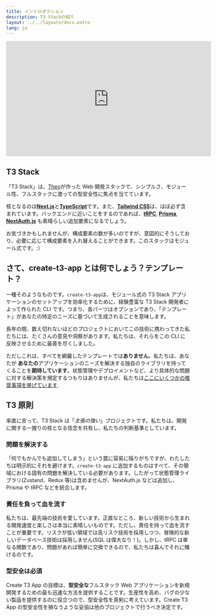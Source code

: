 ```yaml
---
title: イントロダクション
description: T3 Stackの紹介
layout: ../../layouts/docs.astro
lang: ja
---
```


<div class="embed">
<iframe width="560" height="315" src="https://www.youtube.com/embed/YkOSUVzOAA4" title="The best stack for your next project" frameborder="0" allow="accelerometer; autoplay; clipboard-write; encrypted-media; gyroscope; picture-in-picture" allowfullscreen></iframe>
</div>

## T3 Stack

「T3 Stack」は、[Theo](https://twitter.com/t3dotgg)が作った Web 開発スタックで、シンプルさ、モジュール性、フルスタックに渡っての型安全性に焦点を当てています。

核となるのは[**Next.js**](https://nextjs.org/)と[**TypeScript**](https://typescriptlang.org/)です。また、[**Tailwind CSS**](https://tailwindcss.com/)は、ほぼ必ず含まれています。バックエンドに近いことをするのであれば、[**tRPC**](https://trpc.io/), [**Prisma**](https://prisma.io/), [**NextAuth.js**](https://next-auth.js.org/) も素晴らしい追加要素になるでしょう。

お気づきかもしれませんが、構成要素の数が多いのですが、意図的にそうしており、必要に応じて構成要素を入れ替えることができます。このスタックはモジュール式です。:）

## さて、create-t3-app とは何でしょう？テンプレート？

一種そのようなものです。`create-t3-app`は、モジュール式の T3 Stack アプリケーションのセットアップを効率化するために、経験豊富な T3 Stack 開発者によって作られた CLI です。つまり、各パーツはオプションであり、「テンプレート」があなたの特定のニーズに基づいて生成されることを意味します。

長年の間、数え切れないほどのプロジェクトにおいてこの技術に携わってきた私たちには、たくさんの意見や洞察があります。私たちは、それらをこの CLI に反映させるために最善を尽くしました。

ただしこれは、すべてを網羅したテンプレートでは**ありません**。私たちは、あなたが **あなたの**アプリケーションのニーズを解決する独自のライブラリを持ってくることを**期待しています**。状態管理やデプロイメントなど、より具体的な問題に対する解決策を規定するつもりはありませんが、私たちは[ここにいくつかの推奨事項を挙げています](/en/other-recs).

## T3 原則

率直に言って、T3 Stack は「_主張の強い_」プロジェクトです。私たちは、開発に関する一握りの核となる信念を共有し、私たちの判断基準としています。

### 問題を解決する

「何でもかんでも追加してしまう」という罠に容易に陥りがちですが、わたしたちは明示的にそれを避けます。`create-t3-app` に追加するものはすべて、その領域における固有の問題を解決している必要があります。したがって状態管理ライブラリ(Zustand、Redux 等)は含めませんが、NextAuth.js などは追加し、Prisma や tRPC などを統合します。

### 責任を負って血を流す

私たちは、最先端の技術を愛しています。正直なところ、新しい技術から生まれる開発速度と楽しさは本当に素晴しいものです。ただし、責任を持って血を流すことが重要です。リスクが低い領域では高リスク技術を採用しつつ、冒険的な新しいデータベース技術は採用しません(SQL は偉大なり！)。しかし、tRPC は単なる関数であり、問題があれば簡単に交換できるので、私たちは喜んでそれに賭けるのです。

### 型安全は必須

Create T3 App の目標は、**型安全な**フルスタック Web アプリケーションを新規開発するための最も迅速な方法を提供することです。生産性を高め、バグの少ない製品を提供するのに役立つので、型安全性を真剣に考えています。Create T3 App の型安全性を損なうような妥協は他のプロジェクトで行うべき決定です。
